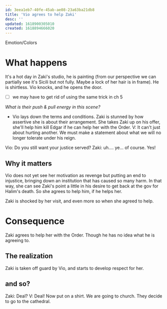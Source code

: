 ```yaml
---
id: 3eea1eb7-40fe-45ab-ae08-23a63ba21db8
title: 'Vio agrees to help Zaki'
desc: ''
updated: 1618900305010
created: 1618894666020
---
```

Emotion/Colors
>

# What happens
It's a hot day in Zaki's studio, he is painting (from our perspective we can partially see it's Sicili but not fully. Maybe a lock of her hair is in frame). He is shirtless. Vio knocks, and he opens the door.
- [ ] we may have to get rid of using the same trick in ch 5

*What is their push & pull energy in this scene?*
- Vio lays down the terms and conditions. Zaki is stunned by how assertive she is about their arrangement.
She takes Zaki up on his offer, she'll help him kill Edgar if he can help her with the Order.
V: It can't just about hurting another. We must make a statement about what we will no longer tolerate under his reign.

Vio: Do you still want your justice served?
Zaki: uh.... ye... of course. Yes!

##  Why it matters
Vio does not yet see her motivation as revenge but putting an end to injustice, bringing down an institution that has caused so many harm. In that way, she can see Zaki's point a little in his desire to get back at the gov for Halim's death. So she agrees to help him, if he helps her.

Zaki is shocked by her visit, and even more so when she agreed to help.

# Consequence
Zaki agrees to help her with the Order. Though he has no idea what he is agreeing to.

## The realization
Zaki is taken off guard by Vio, and starts to develop respect for her.

## and so?
Zaki: Deal?
V: Deal! Now put on a shirt. We are going to church.
They decide to go to the cathedral.